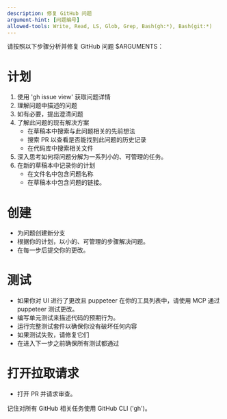 ```yaml
---
description: 修复 GitHub 问题
argument-hint: [问题编号]
allowed-tools: Write, Read, LS, Glob, Grep, Bash(gh:*), Bash(git:*)
---
```


请按照以下步骤分析并修复 GitHub 问题 $ARGUMENTS：

# 计划

1. 使用 'gh issue view' 获取问题详情
2. 理解问题中描述的问题
3. 如有必要，提出澄清问题
4. 了解此问题的现有解决方案
   - 在草稿本中搜索与此问题相关的先前想法
   - 搜索 PR 以查看是否能找到此问题的历史记录
   - 在代码库中搜索相关文件
5. 深入思考如何将问题分解为一系列小的、可管理的任务。
6. 在新的草稿本中记录你的计划
   - 在文件名中包含问题名称
   - 在草稿本中包含问题的链接。

# 创建

- 为问题创建新分支
- 根据你的计划，以小的、可管理的步骤解决问题。
- 在每一步后提交你的更改。

# 测试

- 如果你对 UI 进行了更改且 puppeteer 在你的工具列表中，请使用 MCP 通过 puppeteer 测试更改。
- 编写单元测试来描述代码的预期行为。
- 运行完整测试套件以确保你没有破坏任何内容
- 如果测试失败，请修复它们
- 在进入下一步之前确保所有测试都通过

# 打开拉取请求

- 打开 PR 并请求审查。

记住对所有 GitHub 相关任务使用 GitHub CLI ('gh')。 